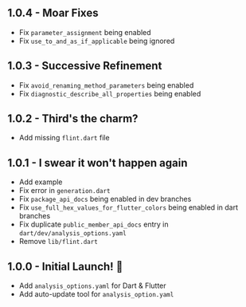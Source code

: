 ## 1.0.4 - Moar Fixes

- Fix `parameter_assignment` being enabled
- Fix `use_to_and_as_if_applicable` being ignored

## 1.0.3 - Successive Refinement

- Fix `avoid_renaming_method_parameters` being enabled
- Fix `diagnostic_describe_all_properties` being enabled

## 1.0.2 - Third's the charm?

- Add missing `flint.dart` file

## 1.0.1 - I swear it won't happen again

- Add example
- Fix error in `generation.dart`
- Fix `package_api_docs` being enabled in dev branches
- Fix `use_full_hex_values_for_flutter_colors` being enabled in dart branches
- Fix duplicate `public_member_api_docs` entry in `dart/dev/analysis_options.yaml`
- Remove `lib/flint.dart`

## 1.0.0 - Initial Launch! 🚀

- Add `analysis_options.yaml` for Dart & Flutter
- Add auto-update tool for `analysis_option.yaml`
